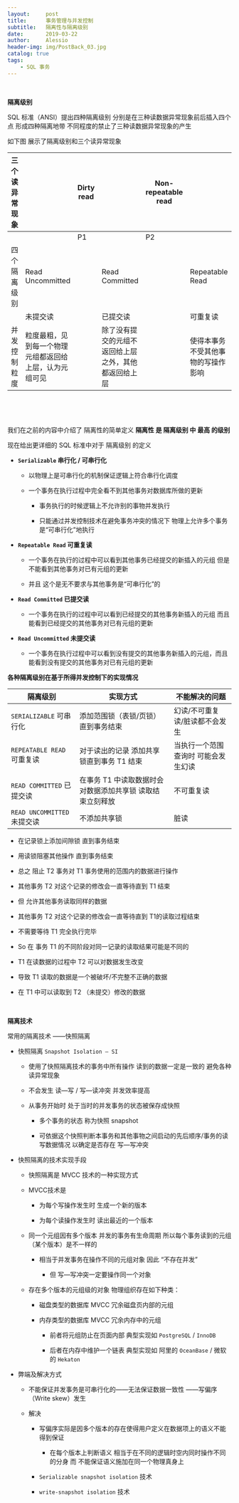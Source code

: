 ```yaml
---
layout:     post
title:      事务管理与并发控制
subtitle:   隔离性与隔离级别
date:       2019-03-22
author:     Alessio
header-img: img/PostBack_03.jpg
catalog: true
tags:
    - SQL 事务
---
```

 

**隔离级别**

SQL 标准（ANSI）提出四种隔离级别 分别是在三种读数据异常现象前后插入四个点
形成四种隔离地带 不同程度的禁止了三种读数据异常现象的产生

如下图 展示了隔离级别和三个读异常现象

| 三个读异常现象 |                                                        | Dirty read |                                                      | Non-repeatable read |                                    | Phantom |                                                      |
|----------------|--------------------------------------------------------|------------|------------------------------------------------------|---------------------|------------------------------------|---------|------------------------------------------------------|
|                |                                                        | P1         |                                                      | P2                  |                                    | P3      |                                                      |
| 四个隔离级别   | Read Uncommitted                                       |            | Read Committed                                       |                     | Repeatable Read                    |         | Serializable                                         |
|                | 未提交读                                               |            | 已提交读                                             |                     | 可重复读                           |         | 可串行化                                             |
| 并发控制粒度   | 粒度最粗，见到每一个物理元组都返回给上层，认为元组可见 |            | 除了没有提交的元组不返回给上层之外，其他都返回给上层 |                     | 使得本事务不受其他事物的写操作影响 |         | 粒度最细，根据事务发生的先后顺序严格判断元组的可见性 |

 

 

我们在之前的内容中介绍了 隔离性的简单定义 **隔离性 是 隔离级别 中 最高 的级别**

现在给出更详细的 SQL 标准中对于 隔离级别 的定义

-   **`Serializable` 串行化 / 可串行化**

    -   以物理上是可串行化的机制保证逻辑上符合串行化调度

    -   一个事务在执行过程中完全看不到其他事务对数据库所做的更新

        -   事务执行的时候逻辑上不允许别的事物并发执行

        -   只能通过并发控制技术在避免事务冲突的情况下
            物理上允许多个事务是“可串行化”地执行

-   **`Repeatable Read` 可重复读**

    -   一个事务在执行的过程中可以看到其他事务已经提交的新插入的元组
        但是不能看到其他事务对已有元组的更新

    -   并且 这个是无不要求与其他事务是“可串行化”的

-   **`Read Committed` 已提交读**

    -   一个事务在执行的过程中可以看到已经提交的其他事务新插入的元组
        而且能看到已经提交的其他事务对已有元组的更新

-   **`Read Uncommitted` 未提交读**

    -   一个事务在执行过程中可以看到没有提交的其他事务新插入的元组，而且能看到没有提交的其他事务对已有元组的更新

**各种隔离级别在基于所得并发控制下的实现情况**

| 隔离级别                  | 实现方式                                                  | 不能解决的问题                      |
|---------------------------|-----------------------------------------------------------|-------------------------------------|
| `SERIALIZABLE` 可串行化     | 添加范围锁（表锁/页锁）直到事务结束                       | 幻读/不可重复读/脏读都不会发生      |
| `REPEATABLE READ` 可重复读  | 对于读出的记录 添加共享锁直到事务 T1 结束                 | 当执行一个范围查询时 可能会发生幻读 |
| `READ COMMITTED` 已提交读   | 在事务 T1 中读取数据时会对数据添加共享锁 读取结束立刻释放 | 不可重复读                          |
| `READ UNCOMMITTED` 未提交读 | 不添加共享锁                                              | 脏读                                |

-   在记录锁上添加间隙锁 直到事务结束

-   用读锁阻塞其他操作 直到事务结束

-   总之 阻止 T2 事务对 T1 事务使用的范围内的数据进行操作

-   其他事务 T2 对这个记录的修改会一直等待直到 T1 结束

-   但 允许其他事务读取同样的数据

-   其他事务 T2 对这个记录的修改会一直等待直到 T1的读取过程结束

-   不需要等待 T1 完全执行完毕

-   So 在 事务 T1 的不同阶段对同一记录的读取结果可能是不同的

-   T1 在读数据的过程中 T2 可以对数据发生改变

-   导致 T1 读取的数据是一个被破坏/不完整不正确的数据

-   在 T1 中可以读取到 T2 （未提交）修改的数据

 

**隔离技术**

常用的隔离技术 ——快照隔离

-   快照隔离 `Snapshot Isolation — SI`

    -   使用了快照隔离技术的事务中所有操作 读到的数据一定是一致的
        避免各种读异常现象

    -   不会发生 读—写 / 写—读冲突 并发效率提高

    -   从事务开始时 处于当时的并发事务的状态被保存成快照

        -   多个事务的状态 称为快照 snapshot

        -   可依据这个快照判断本事务和其他事物之间启动的先后顺序/事务的读写数据情况
            以确定是否存在 写—写冲突

-   快照隔离的技术实现手段

    -   快照隔离是 MVCC 技术的一种实现方式

    -   MVCC技术是

        -   为每个写操作发生时 生成一个新的版本

        -   为每个读操作发生时 读出最近的一个版本

    -   同一个元组因有多个版本 并发的事务有生命周期
        所以每个事务读到的元组（某个版本）是不一样的

        -   相当于并发事务在操作不同的元组对象 因此 “不存在并发”

            -   但 写—写冲突一定要操作同一个对象

    -   存在多个版本的元组级的对象 物理组织存在如下种类：

        -   磁盘类型的数据库 MVCC 冗余磁盘页内部的元组

        -   内存类型的数据库 MVCC 冗余内存中的元组

            -   前者将元组防止在页面内部 典型实现如 `PostgreSQL` / `InnoDB`

            -   后者在内存中维护一个链表 典型实现如 阿里的 `OceanBase` / 微软的 `Hekaton`

-   弊端及解决方式

    -   不能保证并发事务是可串行化的——无法保证数据一致性 ——写偏序（Write
        skew）发生

    -   解决

        -   写偏序实际是因多个版本的存在使得用户定义在数据项上的语义不能得到保证

            -   在每个版本上判断语义 相当于在不同的逻辑时空内同时操作不同的分身
                而 不能保证语义施加在同一个物理真身上

        -   `Serializable snapshot isolation` 技术

        -   `write-snapshot isolation` 技术
